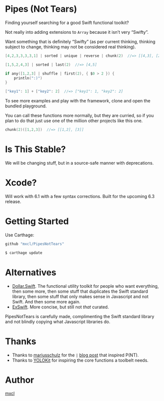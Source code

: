 Pipes (Not Tears)
=================

Finding yourself searching for a good Swift functional toolkit?

Not really into adding extensions to `Array` because it isn’t very
“Swifty”.

Want something that is definitely “Swifty” (as per current thinking,
thinking subject to change, thinking may not be considered real
thinking).


```swift
[4,2,3,3,3,3,1] | sorted | unique | reverse | chunk(2)  //=> [[4,3], [2,1]]

[1,5,2,4,3] | sorted | last(2)  //=> [4,5]

if any([1,2,3] | shuffle | first(2), { $0 > 2 }) {
    println(":)")
}

["key1": 1] + ["key2": 2]  //=> ["key1": 1, "key2": 2]
```

To see more examples and play with the framework, clone and open
the bundled playground.

You can call these functions more normally, but they are curried, so
if you plan to do that just use one of the million other projects
like this one.

```swift
chunk(2)([1,2,3])  //=> [[1,2], [3]]
```


Is This Stable?
===============

We will be changing stuff, but in a source-safe manner with deprecations.


Xcode?
======

Will work with 6.1 with a few syntax corrections. Built for the upcoming 6.3 release.


Getting Started
===============

Use Carthage:

```ruby
github "mxcl/PipesNotTears"
```

```bash
$ carthage update
```


Alternatives
============

* [Dollar.Swift](https://github.com/ankurp/Dollar.swift). The functional utility toolkit for people who want everything, then some more, then some stuff that duplicates the Swift standard library, then some stuff that only makes sense in Javascript and not Swift. And then some more again.
* [ExSwift](https://github.com/pNre/ExSwift). More concise, but still not *that* curated.

PipesNotTears is carefully made, complimenting the Swift standard library and not blindly copying what Javascript libraries do.


Thanks
======

* Thanks to [mariusschulz](https://twitter.com/mariusschulz) for the `|` [blog post](https://blog.mariusschulz.com/2014/09/13/implementing-a-custom-forward-pipe-operator-for-function-chains-in-swift) that inspired P(NT).
* Thanks to [YOLOKit](https://github.com/mxcl/YOLOKit) for inspiring the core functions a toolbelt needs.

Author
======

[mxcl](https://twitter.com/mxcl)
